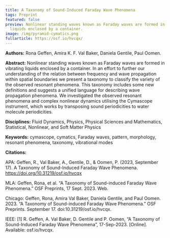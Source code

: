```yaml
---
title: A Taxonomy of Sound-Induced Faraday Wave Phenomena
tags: Preprint
featured: false
preview: Nonlinear standing waves known as Faraday waves are formed in vibrating
  liquids enclosed by a container.
image: /img/pyramid-cymatics.png
fullarticle: https://osf.io/hvcqx/
---
```

**Authors:** Rona Geffen, Amira K. F. Val Baker, Daniela Gentile, Paul Oomen.

**Abstract:** Nonlinear standing waves known as Faraday waves are formed in vibrating liquids enclosed by a container. In an effort to further our understanding of the relation between frequency and wave propagation within spatial boundaries we present a taxonomy to classify the variety of the observed resonant phenomena. This taxonomy includes some new definitions and suggests a unified language for describing wave propagation phenomena. We investigated the observed resonant phenomena and complex nonlinear dynamics utilising the Cymascope instrument, which works by transposing sound periodicities to water molecule periodicities.

**Disciplines:** Fluid Dynamics, Physics, Physical Sciences and Mathematics, Statistical, Nonlinear, and Soft Matter Physics

**Keywords:** cymascope, cymatics, Faraday waves, pattern, morphology, resonant phenomena, taxonomy, vibrational modes

**Citations:** 

APA: Geffen, R., Val Baker, A., Gentile, D., & Oomen, P. (2023, September 17). A Taxonomy of Sound-Induced Faraday Wave Phenomena. https://doi.org/10.31219/osf.io/hvcqx

MLA: Geffen, Rona, et al. “A Taxonomy of Sound-induced Faraday Wave Phenomena.” OSF Preprints, 17 Sept. 2023. Web.

Chicago: Geffen, Rona, Amira Val Baker, Daniela Gentile, and Paul Oomen. 2023. “A Taxonomy of Sound-induced Faraday Wave Phenomena.” OSF Preprints. September 17. doi:10.31219/osf.io/hvcqx.

IEEE: \[1] R. Geffen, A. Val Baker, D. Gentile and P. Oomen, “A Taxonomy of Sound-Induced Faraday Wave Phenomena”, 17-Sep-2023. \[Online]. Available: osf.io/hvcqx.[](https://osf.io/hvcqx/download/)
